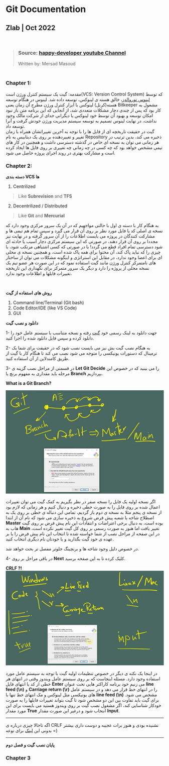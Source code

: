 # Git Documentation

## Zlab | Oct 2022

<br>

> ### Source: [happy-developer youtube Channel](https://www.youtube.com/watch?v=rScUEZPeazY&list=PLG-hncsy5aQ4keIG-pNoGj-zzU7TpFNPR)
> Written by: Mersad Masoud

### <br>Chapter 1:


مقدمه: گیت یک سیستم کنترل ورژن است(VCS: Version Control System) که توسط [لینوس توروالدز](https://fa.wikipedia.org/wiki/%D9%84%DB%8C%D9%86%D9%88%D8%B3_%D8%AA%D9%88%D8%B1%D9%88%D8%A7%D9%84%D8%AF%D8%B2)، خالق هسته ی لینوکس، توسعه داده شد. لینوس در هنگام توسعه هسته(کرنل) لینوکس با ابزار کنترل ورژن مطرح آن زمان یعنی Bitkeeper مشغول به کار بود که پس از چندی دچار مشکلات متعددی شد، از آنجایی که این برنامه متن باز نبود امکان توسعه و بهبود آن توسط خود لینوکس یا دیگرانی جدای از شرکت مالک وجود نداشت، در نهایت لینوس تصمیم به توسعه سیستم مدیریت ورژن خودش گرفت و آنرا توسعه داد.
<br>
گیت در حقیقت تاریخچه ای از فایل ها را با توجه به آخرین تغییراتشان همراه با زمان تغییر و تغییردهنده بر روی یک دیتابیس به نام Repository ذخیره می کند، بدین ترتیب در هر زمانی می توان به نسخه ای خاص در گذشته دسترسی داشت و همچنین در کار های تیمی مشخص خواهد بود که چه کسی در چه زمانی چه تغییری بر روی فایل ها ایجاد کرده است و مشارکت بهتری در روند اجرای پروژه حاصل می شود.
<br>


### Chapter 2:

**دسته بندی VCS ها**


1. Centrilized 
> Like **Subrevision** and **TFS**

2. Decentrilized / Distributed
> Like **Git** and **Mercurial**

به هنگام کار با دسته ی اول با حالتی مواجهیم که در آن یک سرور مرکزی وجود دارد که نسخه ی اصلی کد یا فایل مورد نظر بر روی آن قرار می گیرد و سپس تمام هم تیمی ها و مشارکت کنندگان در پروژه می بایست اطلاعات را از آن سرور گرفته و در نهایت نیز مجددا بر روی آن قرار دهند، در صورتی که این سیستم مرکزی دچار آسیب یا حادثه ای شود دسترسی تمام افراد قطع می گردد! یا در صورتی که کسی اشتباهی مرتکب شود، یا چیزی را که نباید پاک کند، آن محتوا برای همه پاک شده است، و همچنین نسخه ی محلی ای برای اعضا وجود ندارد، در مقابل این استراتژی و اینگونه مشکلات می توان از ساختار های نامتمرکز کنترل ورژن مانند گیت استفاده نمود که در این صورت هر عضو تیم یک نسخه محلی از پروژه را دارد و دیگر یک سرور متمرکز برای نگهداری این تاریخچه تغییرات فایلها و اطلاعات وجود ندارد.

<br>

**روش های استفاده از گیت**

1. Command line/Terminal (Git bash)
2. Code Editor/IDE (like VS Code)
3. GUI

**دانلود و نصب گیت**

1- جهت دانلود به لینک رسمی خود [گیت](https://git-scm.com/downloads) رفته و نسخه متناسب با سیستم عامل خود را دانلود کرده و سپس فایل دانلود شده را اجرا کنید.

2- به هنگام نصب گیت بش نیز می بایست نصب شود که در حقیقت برای شما یک ترمینال که دستورات یونیکسی را متوجه می شود نصب می کند تا هنگام کار با گیت از طریق کامندلاین از آن استفاده کنید.

3- در قسمتی از مراحل نصب گزینه ی **Let Git Decide** را می بینید که در خصوص این مرحله باید مقداری به مفهوم برنچ یا **Branch** بپردازیم.

**What is a Git Branch?**

![Git Branch](./pics/git-branch-master.png)

اگر نسخه اولیه یک فایل را نسخه صفر در نظر بگیریم به کمک گیت می توان تغییرات اعمال شده بر روی فایل را به صورت خطی ذخیره و دنبال کنیم و هر زمانی که لازم بود از نسخه ی پنجم مثلا به نسخه ی دوم باز گردیم، تمامی این دنباله ی خطی بر روی یک به اصطلاح شاخه یا شعبه پیش فرض شروع به ذخیره سازی می شود که نام آن از ابتدا **Master** بوده است، به دنبال برخی اعتراضات و انتقادات این نام پیش فرض بر روی گیت هاب به **Main** تغییر یافت اما هنوز به صورت رسمی بر روی کل گیت تغییر نکرده است، در این صفحه از مراحل نصب از شما خواسته شده تا انتخاب این نام پیش فرض را یا بر عهده ی خود گیت بگذارید و یا خودتان نام دیگری انتخاب کنید.

در خصوص دلیل وجود شاخه ها و برنچینگ جلوتر مفصل تر بحث خواهد شد.

4- در باقی مراحل بر روی **Next** کلیک کرده تا به این صفحه برسید.

**CRLF ?!**
![CRLF](./pics/crlf.png)

در اینجا یک نکته ی دیگر در خصوص تنظیمات اولیه گیت با توجه به سیستم عامل مورد استفاده وجود دارد. مسئله اینجاست که بر روی سیستم عامل ویندوز وقتی در انتهای هر خطی از کد یا انتهای فایل **Enter** می زنیم خود برنامه کاراکتر هایی تحت عنوان **line feed (\n)** و **Carriage return (\r)** را در انتهای خط قرار می دهد و در سیستم عامل های یونیکسی مثل لینوکس و مک انتهای خط تنها با **line feed (\n)** مشخص می شود. برای گیت باید تفاوت بین این دو مشخص شود تا گیت بتواند تغییرات فایلها را به صورت خودکار شناسایی کند، اگر مشغول نصب گیت بر روی ویندوز هستید می بایست برای این مورد مقدار **True** انتخاب شود و درغیر این صورت مقدار **Input**.

---
اگه تاحالا چیزی درباره ی CRLF نشنیده بودی و هنوز برات عجیبه و دوست داری بیشتر بدونی این [لینک](https://www.youtube.com/watch?v=TtiBhktB4Qg) برای توعه =)

---

**پایان نصب گیت و فصل دوم**

### Chapter 3

